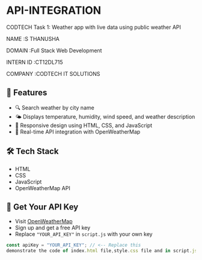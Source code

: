 # API-INTEGRATION

 CODTECH Task 1: Weather app with live data using public weather API
 
 NAME :S THANUSHA
 
 DOMAIN :Full Stack Web Development 
 
 INTERN ID :CT12DL715
 
 COMPANY :CODTECH IT SOLUTIONS

## 📌 Features

- 🔍 Search weather by city name
- 🌤️ Displays temperature, humidity, wind speed, and weather description
- 📱 Responsive design using HTML, CSS, and JavaScript
- 🔗 Real-time API integration with OpenWeatherMap
## 🛠️ Tech Stack

- HTML
- CSS
- JavaScript
- OpenWeatherMap API
## 🔑 Get Your API Key

- Visit [OpenWeatherMap](https://openweathermap.org/api)
- Sign up and get a free API key
- Replace `"YOUR_API_KEY"` in `script.js` with your own key
```javascript
const apiKey = "YOUR_API_KEY"; // <-- Replace this
demonstrate the code of index.html file,style.css file and in script.js you need you add the given api code 
